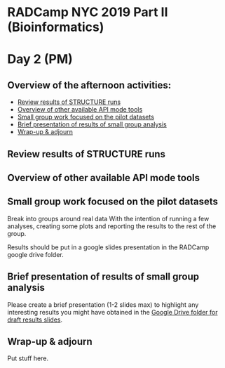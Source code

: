 # RADCamp NYC 2019 Part II (Bioinformatics)
# Day 2 (PM)

## Overview of the afternoon activities:
* [Review results of STRUCTURE runs](#review-results-of-STRUCTURE-runs)
* [Overview of other available API mode tools](#overview-of-other-available-API-mode-tools)
* [Small group work focused on the pilot datasets](#small-group-work-focused-on-the-pilot-datasets)
* [Brief presentation of results of small group analysis](#brief-presentation-of-results-of-small-group-analysis)
* [Wrap-up & adjourn](#wrap-up-&-adjourn)

## Review results of STRUCTURE runs

## Overview of other available API mode tools

## Small group work focused on the pilot datasets
Break into groups around real data With the intention of running a few analyses,
creating some plots and reporting the results to the rest of the group.

Results should be put in a google slides presentation in the RADCamp google
drive folder.

## Brief presentation of results of small group analysis
Please create a brief presentation (1-2 slides max) to highlight any interesting
results you might have obtained in the [Google Drive folder for draft results slides](https://drive.google.com/drive/folders/1Nvu6n1PSS5OETiwievADpWEyu-xNbBV2?usp=sharing).

## Wrap-up & adjourn
Put stuff here.
